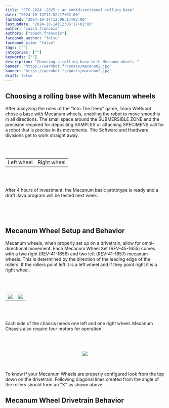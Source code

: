 ```yaml
---
title: "FTC 2024 -2025 : an omnidirectional rolling base"
date: "2024-10-13T17:52:17+02:00"
lastmod: "2024-10-14T12:06:17+02:00"
lastupdate: "2024-10-14T12:06:17+02:00"
author: "coach.francois"
authors: ["coach.francois"]
facebook_author: "false"
facebook_site: "false"
tags: [""]
categories: [""]
keywords: [""]
description: "Choosing a rolling base with Mecanum wheels "
baneer: "https://werobot.fr/posts/macanum2.jpg"
banner: "https://werobot.fr/posts/macanum2.jpg"
draft: false
---
```

## Choosing a rolling base with Mecanum wheels

After analyzing the rules of the “Into The Deep” game, Team WeRobot chose a base with Mecanum wheels, enabling the robot to move smoothly in all directions. The small space around the SUBMERSIBLE ZONE and the precision required for depositing SAMPLES or attaching SPECIMENS call for a robot that is precise in its movements. The Software and Hardware divisions get to work straight away.

<br><br>
<center>
<div style="width: 100%; max-width: 700px;">
    <table>
        <tr>
            <td><img src="https://werobot.fr/posts/macanum 01.jpg" alt=""> <figcaption>Left wheel</figcaption></td>
            <td><img src="https://werobot.fr/posts/macanum 00.jpg" alt=""> <figcaption>Right wheel</figcaption></td>
	</tr>
    </table>
</div>
</center>
<center>
<div style="width: 100%; max-width: 700px;">
<img src="https://werobot.fr/posts/macanum1.jpg" alt="">
</div>
</center>
<center>
<div style="width: 100%; max-width: 700px;">
<img src="https://werobot.fr/posts/macanum2.jpg" alt="">
</div>
</center>
<br><br>

After 4 hours of investment, the Mecanum basic prototype is ready and a draft Java program will be tested next week.

<br><br>
<center>
<div style="width: 100%; max-width: 700px;">
<img src="https://werobot.fr/posts/macanum3.jpg" alt="">
</div>
</center>

## Mecanum Wheel Setup and Behavior

Mecanum wheels, when properly set up on a drivetrain, allow for omni-directional movement. Each Mecanum Wheel Set (REV-45-1655) comes with a two right (REV-41-1656) and two left (REV-41-1657) mecanum wheels. This is determined by the direction of the leading edge of the rollers. If the rollers point left it is a left wheel and if they point right it is a right wheel. 

<br><br>
<center>
<div style="width: 100%; max-width: 700px;">
    <table>
        <tr>
            <td><img src="https://werobot.fr/posts/Mecanum_left.png"></td>
            <td><img src="https://werobot.fr/posts/Mecanum_right.png"></td>
	</tr>
    </table>
</div>
</center>
<br><br>

Each side of the chassis needs one left and one right wheel. Mecanum Chassis also require four motors for operation.‌

<br><br>
<center>
<div style="width: 100%; max-width: 700px;">
<img src="https://werobot.fr/posts/Macanum_position_roues.png">
</div>
</center>
<br><br>

To know if your Mecanum Wheels are properly configured look from the top down on the drivetrain. Following diagonal lines created from the angle of the rollers should form an "X" as shown above.‌

## Mecanum Wheel Drivetrain Behavior









